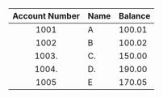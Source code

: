 | Account Number | Name | Balance |
|:--------------:|------|---------|
| 1001           | A    | 100.01  
| 1002           | B    | 100.02 |
| 1003.          | C.   | 150.00 | 
| 1004.          | D.   | 190.00 |
| 1005           | E    | 170.05 |
